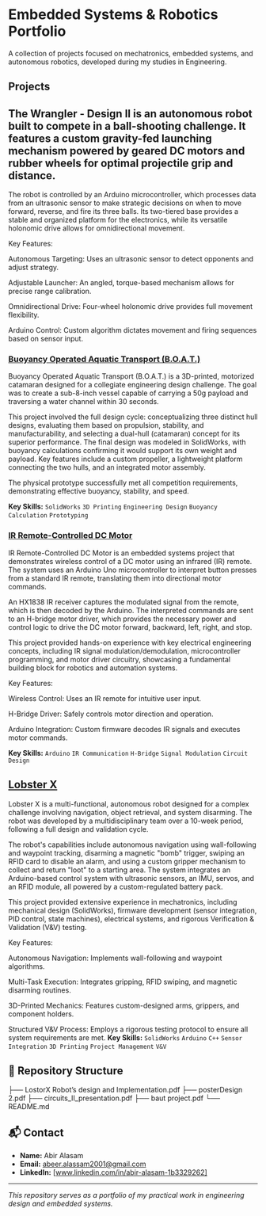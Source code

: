 # Embedded Systems & Robotics Portfolio

A collection of projects focused on mechatronics, embedded systems, and autonomous robotics, developed during my studies in Engineering.

## Projects
## The Wrangler - Design II is an autonomous robot built to compete in a ball-shooting challenge. It features a custom gravity-fed launching mechanism powered by geared DC motors and rubber wheels for optimal projectile grip and distance.
  
  The robot is controlled by an Arduino microcontroller, which processes data from an ultrasonic sensor to make strategic decisions on when to move forward, reverse, and fire its three balls. Its two-tiered base provides a stable and organized       platform for the electronics, while its versatile holonomic drive allows for omnidirectional movement.
  
  Key Features:
  
  Autonomous Targeting: Uses an ultrasonic sensor to detect opponents and adjust strategy.
  
  Adjustable Launcher: An angled, torque-based mechanism allows for precise range calibration.
  
  Omnidirectional Drive: Four-wheel holonomic drive provides full movement flexibility.
  
  Arduino Control: Custom algorithm dictates movement and firing sequences based on sensor input.
### [Buoyancy Operated Aquatic Transport (B.O.A.T.)](baut%20project.pdf)
Buoyancy Operated Aquatic Transport (B.O.A.T.) is a 3D-printed, motorized catamaran designed for a collegiate engineering design challenge. The goal was to create a sub-8-inch vessel capable of carrying a 50g payload and traversing a water channel within 30 seconds.

This project involved the full design cycle: conceptualizing three distinct hull designs, evaluating them based on propulsion, stability, and manufacturability, and selecting a dual-hull (catamaran) concept for its superior performance. The final design was modeled in SolidWorks, with buoyancy calculations confirming it would support its own weight and payload. Key features include a custom propeller, a lightweight platform connecting the two hulls, and an integrated motor assembly.

The physical prototype successfully met all competition requirements, demonstrating effective buoyancy, stability, and speed.

**Key Skills:** `SolidWorks` `3D Printing` `Engineering Design` `Buoyancy Calculation` `Prototyping`

### [IR Remote-Controlled DC Motor](circuits_II_presentation.pdf)
IR Remote-Controlled DC Motor is an embedded systems project that demonstrates wireless control of a DC motor using an infrared (IR) remote. The system uses an Arduino Uno microcontroller to interpret button presses from a standard IR remote, translating them into directional motor commands.

An HX1838 IR receiver captures the modulated signal from the remote, which is then decoded by the Arduino. The interpreted commands are sent to an H-bridge motor driver, which provides the necessary power and control logic to drive the DC motor forward, backward, left, right, and stop.

This project provided hands-on experience with key electrical engineering concepts, including IR signal modulation/demodulation, microcontroller programming, and motor driver circuitry, showcasing a fundamental building block for robotics and automation systems.

Key Features:

Wireless Control: Uses an IR remote for intuitive user input.

H-Bridge Driver: Safely controls motor direction and operation.

Arduino Integration: Custom firmware decodes IR signals and executes motor commands.

**Key Skills:** `Arduino` `IR Communication` `H-Bridge` `Signal Modulation` `Circuit Design`

## [Lobster X](LostorX%20Robot’s%20design%20and%20Implementation.pdf)
Lobster X is a multi-functional, autonomous robot designed for a complex challenge involving navigation, object retrieval, and system disarming. The robot was developed by a multidisciplinary team over a 10-week period, following a full design and validation cycle.

The robot's capabilities include autonomous navigation using wall-following and waypoint tracking, disarming a magnetic "bomb" trigger, swiping an RFID card to disable an alarm, and using a custom gripper mechanism to collect and return "loot" to a starting area. The system integrates an Arduino-based control system with ultrasonic sensors, an IMU, servos, and an RFID module, all powered by a custom-regulated battery pack.

This project provided extensive experience in mechatronics, including mechanical design (SolidWorks), firmware development (sensor integration, PID control, state machines), electrical systems, and rigorous Verification & Validation (V&V) testing.

Key Features:

Autonomous Navigation: Implements wall-following and waypoint algorithms.

Multi-Task Execution: Integrates gripping, RFID swiping, and magnetic disarming routines.

3D-Printed Mechanics: Features custom-designed arms, grippers, and component holders.

Structured V&V Process: Employs a rigorous testing protocol to ensure all system requirements are met.
**Key Skills:** `SolidWorks` `Arduino` `C++` `Sensor Integration` `3D Printing` `Project Management` `V&V`

## 📁 Repository Structure
├── LostorX Robot’s design and Implementation.pdf
├── posterDesign 2.pdf
├── circuits_II_presentation.pdf
├── baut project.pdf
└── README.md

## 📬 Contact
- **Name:** Abir Alasam
- **Email:** abeer.alassam2001@gmail.com
- **LinkedIn:** [www.linkedin.com/in/abir-alasam-1b3329262]

---
*This repository serves as a portfolio of my practical work in engineering design and embedded systems.*

